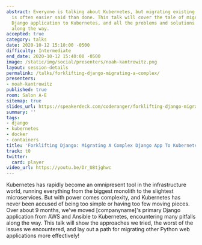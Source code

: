 ```yaml
---
abstract: Everyone is talking about Kubernetes, but migrating existing applications
  is often easier said than done. This talk will cover the tale of migrating our main
  Django application to Kubernetes, and all the problems and solutions we ran into
  along the way.
accepted: true
category: talks
date: 2020-10-12 15:10:00 -0500
difficulty: Intermediate
end_date: 2020-10-12 15:40:00 -0500
image: /static/img/social/presenters/noah-kantrowitz.png
layout: session-details
permalink: /talks/forklifting-django-migrating-a-complex/
presenters:
- noah-kantrowitz
published: true
room: Salon A-E
sitemap: true
slides_url: https://speakerdeck.com/coderanger/forklifting-django-migrating-a-complex-django-app-to-kubernetes
summary: ''
tags:
- django
- kubernetes
- docker
- containers
title: 'Forklifting Django: Migrating A Complex Django App To Kubernetes'
track: t0
twitter:
  card: player
video_url: https://youtu.be/Dr_U8tjghwc
---
```


Kubernetes has rapidly become an omnipresent tool in the infrastructure world, running everything from the biggest monolith to the slightest microservices. But with power comes complexity, and Kubernetes has never been accused of being too simple or having too few moving pieces. Over about 9 months, we've moved [companyname]'s primary Django application from AWS and Ansible to Kubernetes, encountering many pitfalls along the way. This talk will show the approaches we tried, the worst of the issues we encountered, and lay out a path for migrating other Python web applications more effectively!
